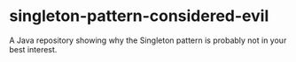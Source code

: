 singleton-pattern-considered-evil
=================================

A Java repository showing why the Singleton pattern is probably not in your best interest.